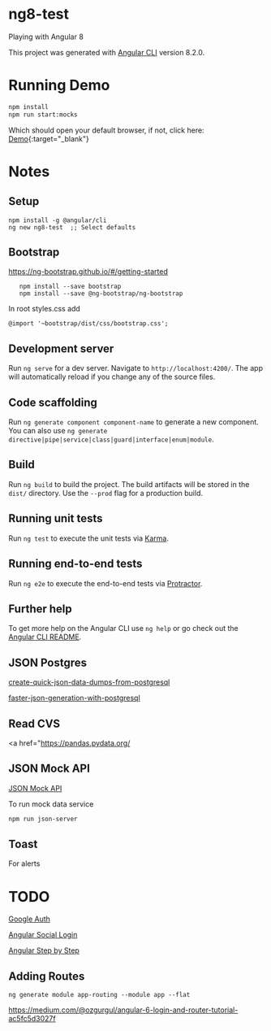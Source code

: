 # ng8-test
Playing with Angular 8

This project was generated with [Angular CLI](https://github.com/angular/angular-cli) version 8.2.0.

# Running Demo
```bash
npm install   
npm run start:mocks

```
Which should open your default browser, if not, click here:
[Demo](http://localhost:4200/){:target="_blank"}

# Notes
## Setup
```
npm install -g @angular/cli
ng new ng8-test  ;; Select defaults
```

## Bootstrap

https://ng-bootstrap.github.io/#/getting-started
```
   npm install --save bootstrap 
   npm install --save @ng-bootstrap/ng-bootstrap
```
In root styles.css add
```
@import '~bootstrap/dist/css/bootstrap.css';
```

## Development server

Run `ng serve` for a dev server. Navigate to `http://localhost:4200/`. The app will automatically reload if you change any of the source files.

## Code scaffolding

Run `ng generate component component-name` to generate a new component. You can also use `ng generate directive|pipe|service|class|guard|interface|enum|module`.

## Build

Run `ng build` to build the project. The build artifacts will be stored in the `dist/` directory. Use the `--prod` flag for a production build.

## Running unit tests

Run `ng test` to execute the unit tests via [Karma](https://karma-runner.github.io).

## Running end-to-end tests

Run `ng e2e` to execute the end-to-end tests via [Protractor](http://www.protractortest.org/).

## Further help

To get more help on the Angular CLI use `ng help` or go check out the [Angular CLI README](https://github.com/angular/angular-cli/blob/master/README.md).

## JSON Postgres

<a href="https://hashrocket.com/blog/posts/create-quick-json-data-dumps-from-postgresql" target="_blank">create-quick-json-data-dumps-from-postgresql</a> 


<a href="https://hashrocket.com/blog/posts/faster-json-generation-with-postgresql" target="_blank">faster-json-generation-with-postgresql</a> 

## Read CVS

<a href="https://pandas.pydata.org/

## JSON Mock API
<a href="https://www.genuitec.com/set-use-fake-rest-api-angular/" target="_blank">JSON Mock API</a>   

To run mock data service
```bash
npm run json-server
```

## Toast
For alerts

# TODO
<a href="https://codinglatte.com/amp/posts/angular/sign-in-with-google-angular/" target="_blank">Google Auth</a>    

<a href="https://www.npmjs.com/package/angularx-social-login" target="_blank">Angular Social Login</a>    

<a href="https://angular-templates.io/tutorials/about/learn-angular-from-scratch-step-by-step" target="_blank">Angular Step by Step</a>    
  

## Adding Routes
```
ng generate module app-routing --module app --flat   
```
https://medium.com/@ozgurgul/angular-6-login-and-router-tutorial-ac5fc5d3027f